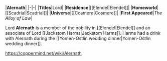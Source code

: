 |**Alernath**|
|-|-|
|**Titles**|Lord|
|**Residence**|[[Elendel\|Elendel]]|
|**Homeworld**|[[Scadrial\|Scadrial]]|
|**Universe**|[[Cosmere\|Cosmere]]|
|**First Appeared**|*The Alloy of Law*|

Lord **Alernath** is a member of the nobility in [[Elendel\|Elendel]] and an associate of Lord [[Jackstom Harms\|Jackstom Harms]].
Harms had a drink with Alernath during the [[Yomen-Ostlin wedding dinner\|Yomen-Ostlin wedding dinner]].



https://coppermind.net/wiki/Alernath
